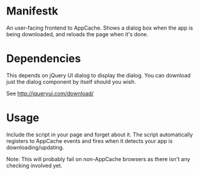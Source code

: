 # Manifestk
An user-facing frontend to AppCache. Shows a dialog box when the app is
being downloaded, and reloads the page when it's done.

# Dependencies
This depends on jQuery UI dialog to display the dialog. You can download
just the dialog component by itself should you wish.

See http://jqueryui.com/download/

# Usage
Include the script in your page and forget about it. The script
automatically registers to AppCache events and fires when it detects
your app is downloading/updating.

Note: This will probably fail on non-AppCache browsers as there isn't
any checking involved yet.
